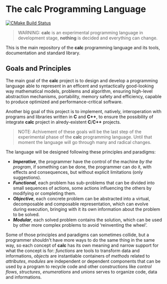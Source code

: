 # The calc Programming Language

<!--
Copyright (c) 2024 Federico Cristina

This file is part of the calc scripting language project,
under the Apache License v2.0. See LICENSE for license
informations.
-->

[![CMake Build Status](https://github.com/federico-cristina/calc/actions/workflows/cmake-multi-platform.yml/badge.svg)](https://github.com/federico-cristina/calc/actions/workflows/cmake-multi-platform.yml)

> WARNING: **calc** is an experimental programming language in development stage,
> **nothing** is decided and everything can change.

This is the main repository of the **calc** programming language and its tools,
documentation and standard library.

## Goals and Principles

The main goal of the **calc** project is to design and develop a programming
language able to represent in an efficent and syntactically good-looking way
mathematical models, problems and algorithm, ensuring high-level abstraction
mechanisms, portability, memory safety and efficiency, capable to produce
optimized and performance-critical software.

Another big goal of this project is to implement, natively, interoperation with
programs and libraries written in **C** and **C++**, to ensure the possibility
of integrate **calc** project in alredy-existent **C**/**C++** projects.

> NOTE: Achivement of these goals will be the last step of the experimental
> phase of the **calc** programming language. Until that moment the language
> will go through many and radical changes.

The language will be designed following these principles and paradigms:

- ***Imperative***, the programmer have the control of the machine *by the
    program*, if something can be done, the programmer can do it, with effects
    and consequences, but without explicit limitations (only suggestions).
- ***Functional***, each problem has sub-problems that can be divided into
    small sequences of actions, some actions influencing the others by modifying
    or completing them.
- ***Objective***, each concrete problem can be abstracted into a virtual,
    decomposable and composable representation, which can evolve during execution,
    bringing with it its own information about the problem to be solved.
- ***Modular***, each solved problem contains the solution, which can be used
    by other more complex problems to avoid ‘reinventing the wheel’.

Some of those principles and paradigms can sometimes collide, but a programmer
shouldn't have more ways to do the same thing in the same way, so each concept
of **calc** has its own meaning and narrow support for what the concept is for:
*functions* are tools to transform data and informations, *objects* are instantiable
containers of *methods* related to *attributes*, *modules* are independent or
dependent components that can be used by a program to recycle code and other
constructions like *control flows*, *structures*, *enumerations* and *unions* serves
to organize code, data and informations.
